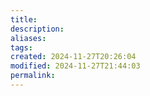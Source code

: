 ```yaml
---
title: 
description: 
aliases: 
tags: 
created: 2024-11-27T20:26:04
modified: 2024-11-27T21:44:03
permalink: 
---
```



[^1]: a philosophical and logical explanation of love... maybe, the important thing is not why we love, but rather, how we can love better. https://www.ted.com/talks/skye_c_cleary_why_do_we_love_a_philosophical_inquiry
